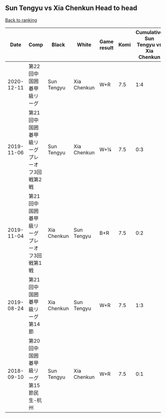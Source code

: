 ## Sun Tengyu vs Xia Chenkun Head to head

[Back to ranking](../../index.md)




| **Date** | **Comp** | **Black** | **White** | **Game result** | **Komi** | **Cumulative Sun Tengyu vs Xia Chenkun** | **Sun Tengyu streak** | **Xia Chenkun streak** | 
| --- | --- | --- | --- | --- | --- | --- | --- | --- |
| 2020-12-11 | 第22回中国囲碁甲級リーグ | Sun Tengyu | Xia Chenkun | W+R | 7.5 | 1:4 | 0 | 1 | 
| 2019-11-06 | 第21回中国囲碁甲級リーグプレーオフ3回戦第2戦 | Sun Tengyu | Xia Chenkun | W+¼ | 7.5 | 0:3 | 0 | 3 | 
| 2019-11-04 | 第21回中国囲碁甲級リーグプレーオフ3回戦第1戦 | Xia Chenkun | Sun Tengyu | B+R | 7.5 | 0:2 | 0 | 2 | 
| 2019-08-24 | 第21回中国囲碁甲級リーグ第14節 | Xia Chenkun | Sun Tengyu | W+R | 7.5 | 1:3 | 1 | 0 | 
| 2018-09-10 | 第20回中国囲碁甲級リーグ第15節民生-杭州 | Sun Tengyu | Xia Chenkun | W+R | 7.5 | 0:1 | 0 | 1 |




